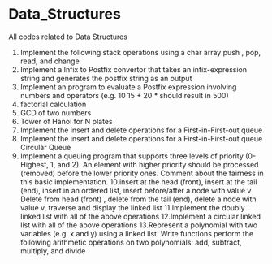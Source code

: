 # Data_Structures
All codes related to Data Structures

1. Implement the following stack operations using a char array:push , pop, read, and change
2. Implement a Infix to Postfix convertor that takes an infix-expression string and generates the postfix string as an output
3. Implement an program to evaluate a Postfix expression involving numbers and operators (e.g. 10 15 + 20 * should result in 500)
4. factorial calculation
5. GCD of two numbers
6. Tower  of Hanoi for N plates
7. Implement the insert and delete operations for a First-in-First-out queue
8. Implement the insert and delete operations for a First-in-First-out queue Circular Queue
9. Implement a queuing program that supports three levels of priority (0- Highest, 1, and 2). An element with higher priority should be processed (removed) before the lower priority ones.  Comment about the fairness in this basic implementation.
10.insert at the head (front), insert at the tail (end), insert in an ordered list, insert before/after a node with value v
    Delete from head (front) , delete from the tail (end), delete a node with value v,
    traverse and display the linked list 
11.Implement the doubly linked list with all of the above operations
12.Implement a circular linked list with all of the above operations
13.Represent a polynomial with two variables (e.g. x and y) using a linked list. Write functions perform the following arithmetic operations on two polynomials: add, subtract, multiply, and divide
